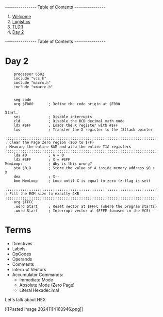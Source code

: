 ---------------- Table of Contents ---------------- 

1. [Welcome](#welcome)
2. [Logistics](#logistics)
3. [TLDR](#tldr)
4. [Day 2](#day2)

---------------- Table of Contents ---------------- 
# <a id = "day2"></a>Day 2


```asm6502
    processor 6502
    include "vcs.h"
    include "macro.h"
    include "xmacro.h"
    

    seg code
    org $F000       ; Define the code origin at $F000

Start:
    sei             ; Disable interrupts
    cld             ; Disable the BCD decimal math mode
    ldx #$FF        ; Loads the X register with #$FF
    txs             ; Transfer the X register to the (S)tack pointer

;;;;;;;;;;;;;;;;;;;;;;;;;;;;;;;;;;;;;;;;;;;;;;;;;;;;;;;;;;;;;;;;;;;;;;;;;;;;;;;;
; Clear the Page Zero region ($00 to $FF)
; Meaning the entire RAM and also the entire TIA registers
;;;;;;;;;;;;;;;;;;;;;;;;;;;;;;;;;;;;;;;;;;;;;;;;;;;;;;;;;;;;;;;;;;;;;;;;;;;;;;;;
    lda #0          ; A = 0
    ldx #$FF        ; X = #$FF
MemLoop:            ; Why is this wrong? 
    sta $0,X        ; Store the value of A inside memory address $0 + X
    dex             ; X--
    bne MemLoop     ; Loop until X is equal to zero (z-flag is set)

;;;;;;;;;;;;;;;;;;;;;;;;;;;;;;;;;;;;;;;;;;;;;;;;;;;;;;;;;;;;;;;;;;;;;;;;;;;;;;;;
; Fill the ROM size to exactly 4KB
;;;;;;;;;;;;;;;;;;;;;;;;;;;;;;;;;;;;;;;;;;;;;;;;;;;;;;;;;;;;;;;;;;;;;;;;;;;;;;;;
    org $FFFC
    .word Start     ; Reset vector at $FFFC (where the program starts)
    .word Start     ; Interrupt vector at $FFFE (unused in the VCS)

```

# Terms
- Directives
- Labels
- OpCodes
- Operands
- Comments
- Interrupt Vectors
- Accumulator Commands: 
	- Immediate Mode
	- Absolute Mode (Zero Page)
	- Literal Hexadecimal

Let's talk about HEX

![[Pasted image 20241114160946.png]]